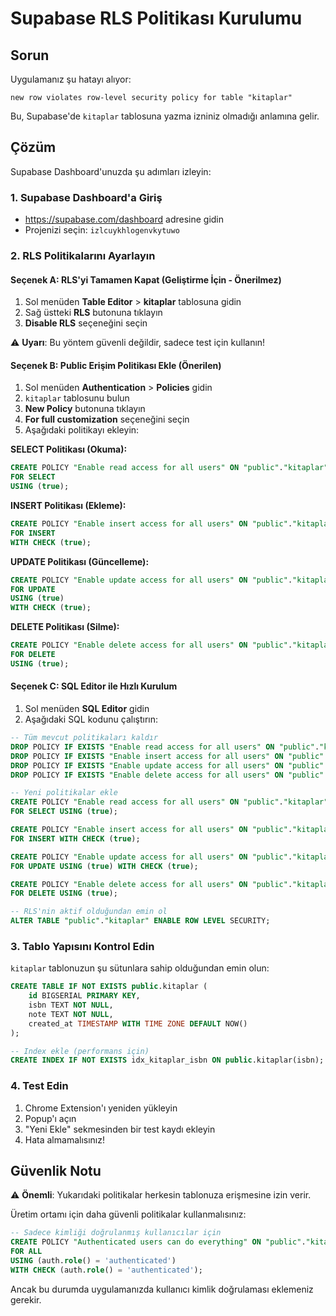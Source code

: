 # Supabase RLS Politikası Kurulumu

## Sorun
Uygulamanız şu hatayı alıyor:
```
new row violates row-level security policy for table "kitaplar"
```

Bu, Supabase'de `kitaplar` tablosuna yazma izniniz olmadığı anlamına gelir.

## Çözüm

Supabase Dashboard'unuzda şu adımları izleyin:

### 1. Supabase Dashboard'a Giriş
- https://supabase.com/dashboard adresine gidin
- Projenizi seçin: `izlcuykhlogenvkytuwo`

### 2. RLS Politikalarını Ayarlayın

#### Seçenek A: RLS'yi Tamamen Kapat (Geliştirme İçin - Önerilmez)
1. Sol menüden **Table Editor** > **kitaplar** tablosuna gidin
2. Sağ üstteki **RLS** butonuna tıklayın
3. **Disable RLS** seçeneğini seçin

⚠️ **Uyarı**: Bu yöntem güvenli değildir, sadece test için kullanın!

#### Seçenek B: Public Erişim Politikası Ekle (Önerilen)
1. Sol menüden **Authentication** > **Policies** gidin
2. `kitaplar` tablosunu bulun
3. **New Policy** butonuna tıklayın
4. **For full customization** seçeneğini seçin
5. Aşağıdaki politikayı ekleyin:

**SELECT Politikası (Okuma):**
```sql
CREATE POLICY "Enable read access for all users" ON "public"."kitaplar"
FOR SELECT
USING (true);
```

**INSERT Politikası (Ekleme):**
```sql
CREATE POLICY "Enable insert access for all users" ON "public"."kitaplar"
FOR INSERT
WITH CHECK (true);
```

**UPDATE Politikası (Güncelleme):**
```sql
CREATE POLICY "Enable update access for all users" ON "public"."kitaplar"
FOR UPDATE
USING (true)
WITH CHECK (true);
```

**DELETE Politikası (Silme):**
```sql
CREATE POLICY "Enable delete access for all users" ON "public"."kitaplar"
FOR DELETE
USING (true);
```

#### Seçenek C: SQL Editor ile Hızlı Kurulum
1. Sol menüden **SQL Editor** gidin
2. Aşağıdaki SQL kodunu çalıştırın:

```sql
-- Tüm mevcut politikaları kaldır
DROP POLICY IF EXISTS "Enable read access for all users" ON "public"."kitaplar";
DROP POLICY IF EXISTS "Enable insert access for all users" ON "public"."kitaplar";
DROP POLICY IF EXISTS "Enable update access for all users" ON "public"."kitaplar";
DROP POLICY IF EXISTS "Enable delete access for all users" ON "public"."kitaplar";

-- Yeni politikalar ekle
CREATE POLICY "Enable read access for all users" ON "public"."kitaplar"
FOR SELECT USING (true);

CREATE POLICY "Enable insert access for all users" ON "public"."kitaplar"
FOR INSERT WITH CHECK (true);

CREATE POLICY "Enable update access for all users" ON "public"."kitaplar"
FOR UPDATE USING (true) WITH CHECK (true);

CREATE POLICY "Enable delete access for all users" ON "public"."kitaplar"
FOR DELETE USING (true);

-- RLS'nin aktif olduğundan emin ol
ALTER TABLE "public"."kitaplar" ENABLE ROW LEVEL SECURITY;
```

### 3. Tablo Yapısını Kontrol Edin

`kitaplar` tablonuzun şu sütunlara sahip olduğundan emin olun:

```sql
CREATE TABLE IF NOT EXISTS public.kitaplar (
    id BIGSERIAL PRIMARY KEY,
    isbn TEXT NOT NULL,
    note TEXT NOT NULL,
    created_at TIMESTAMP WITH TIME ZONE DEFAULT NOW()
);

-- Index ekle (performans için)
CREATE INDEX IF NOT EXISTS idx_kitaplar_isbn ON public.kitaplar(isbn);
```

### 4. Test Edin

1. Chrome Extension'ı yeniden yükleyin
2. Popup'ı açın
3. "Yeni Ekle" sekmesinden bir test kaydı ekleyin
4. Hata almamalısınız!

## Güvenlik Notu

⚠️ **Önemli**: Yukarıdaki politikalar herkesin tablonuza erişmesine izin verir. 

Üretim ortamı için daha güvenli politikalar kullanmalısınız:

```sql
-- Sadece kimliği doğrulanmış kullanıcılar için
CREATE POLICY "Authenticated users can do everything" ON "public"."kitaplar"
FOR ALL
USING (auth.role() = 'authenticated')
WITH CHECK (auth.role() = 'authenticated');
```

Ancak bu durumda uygulamanızda kullanıcı kimlik doğrulaması eklemeniz gerekir.
